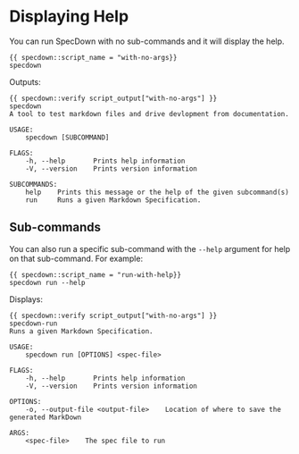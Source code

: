 # Displaying Help

You can run SpecDown with no sub-commands and it will display the help.

```shell
{{ specdown::script_name = "with-no-args}}
specdown
```

Outputs:

```
{{ specdown::verify script_output["with-no-args"] }}
specdown 
A tool to test markdown files and drive devlopment from documentation.

USAGE:
    specdown [SUBCOMMAND]

FLAGS:
    -h, --help       Prints help information
    -V, --version    Prints version information

SUBCOMMANDS:
    help    Prints this message or the help of the given subcommand(s)
    run     Runs a given Markdown Specification.
```

## Sub-commands

You can also run a specific sub-command with the `--help` argument for help on that sub-command.
For example:

```shell
{{ specdown::script_name = "run-with-help}}
specdown run --help
```

Displays:

```
{{ specdown::verify script_output["with-no-args"] }}
specdown-run 
Runs a given Markdown Specification.

USAGE:
    specdown run [OPTIONS] <spec-file>

FLAGS:
    -h, --help       Prints help information
    -V, --version    Prints version information

OPTIONS:
    -o, --output-file <output-file>    Location of where to save the generated MarkDown

ARGS:
    <spec-file>    The spec file to run
```